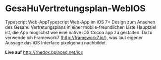 # GesaHuVertretungsplan-WebIOS

Typescript Web-AppTypescript Web-App im iOS 7+ Design zum Ansehen des Gesahu Vertretungsplans in einer mobile-freundlichen Liste
Hauptziel ist, die App möglichst wie eine native iOS Cocoa app zu gestalten. 
Dazu verwende ich Framework7 (http://framework7.io/), was laut eigener Aussage das iOS Interface pixelgenau nachbildet.

**Live auf**
http://rhedox.bplaced.net/ios
